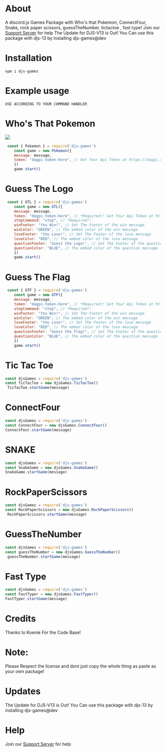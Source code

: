 # About
A discord.js Games Package with Who's that Pokemon, ConnectFour, Snake, rock paper scissors, guessTheNumber, tictactoe , fast type!
Join our [Support Server](https://discord.gg/jDP2FbvCdk) for help
The Update for DJS-V13 is Out! You Can use this package with djs-13 by installing djs-games@dev

# Installation

```npm i djs-games```

# Example usage

```
USE ACCORDING TO YOUR COMMAND HANDLER
```

**Who's That Pokemon**
=== 
![](https://cdn.discordapp.com/attachments/856573008302309376/856574463453691934/npmpokemon.gif)
```js
 const { Pokemon } = require('djs-games')
    const game = new Pokemon({
    message: message,
    token: "dagpi-token-here", // Get Your Api Token at https://dagpi.xyz/dashboard
    })
    game.start()
```

**Guess The Logo**
=== 

```js
 const { GTL } = require('djs-games')
    const game = new GTL({
    message: message,
    token: "dagpi-token-here", // *Required!! Get Your Api Token at https://dagpi.xyz/dashboard 
    stopCommand: "stop", // *Required!!
    winFooter: "You Win!", // Set The Footer of the win message
    winColor: "GREEN", // The embed color of the win message
    loseFooter: "You Lose!", // Set The Footer of the lose message
    loseColor: "RED", // The embed color of the lose message
    questionFooter: "Guess the Logo!", // Set The Footer of the question message
    questionColor: "BLUE", // The embed color of the question message
    })
    game.start()
```

**Guess The Flag**
=== 

```js
 const { GTF } = require('djs-games')
    const game = new GTF({
    message: message,
    token: "dagpi-token-here", // *Required!! Get Your Api Token at https://dagpi.xyz/dashboard 
    stopCommand: "stop", // *Required!!
    winFooter: "You Win!", // Set The Footer of the win message
    winColor: "GREEN", // The embed color of the win message
    loseFooter: "You Lose!", // Set The Footer of the lose message
    loseColor: "RED", // The embed color of the lose message
    questionFooter: "Guess the Flag!", // Set The Footer of the question message
    questionColor: "BLUE", // The embed color of the question message
    })
    game.start()
```

**Tic Tac Toe**
=== 

```js
const djsGames = require('djs-games')
const TicTacToe = new djsGames.TicTacToe()
 TicTacToe.startGame(message)
```

**ConnectFour**
===

```js
const djsGames = require('djs-games')
const ConnectFour = new djsGames.ConnectFour()
ConnectFour.startGame(message)
```

**SNAKE**
===

```js
const djsGames = require('djs-games')
const SnakeGame = new djsGames.SnakeGame()
SnakeGame.startGame(message)
```

**RockPaperScissors**
===

```js
const djsGames = require('djs-games')
const RockPaperScissors = new djsGames.RockPaperScissors()
 RockPaperScissors.startGame(message)
```

**GuessTheNumber**
===

```js
const djsGames = require('djs-games')
const guessTheNumber = new djsGames.GuessTheNumber()
 guessTheNumber.startGame(message)
```

**Fast Type**
===

```js
const djsGames = require('djs-games')
const FastTyper = new djsGames.FastTyper()
FastTyper.startGame(message)

```

# Credits
Thanks to Koenie For the Code Base!

# Note: 
Please Respect the license and dont just copy  the whole thing as paste as your own package!

# Updates

The Update for DJS-V13 is Out! You Can use this package with djs-13 by installing djs-games@dev

# Help

Join our [Support Server](https://discord.gg/jDP2FbvCdk) for help
